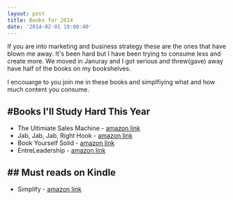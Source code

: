 ```yaml
---
layout: post
title: Books for 2014
date: '2014-02-01 19:00:40'
---
```


If you are into marketing and business strategy these are the ones that have blown me away. It's been hard but I have been trying to consume less and create more. We moved in Januray and I got serious and threw(gave) away have half of the books on my bookshelves.

I encouarge to you join me in these books and simplfiying what and how much content you consume.

## #Books I'll Study Hard This Year
* The Ultimiate Sales Machine - [amazon link](http://amzn.to/1fkxChW)
* Jab, Jab, Jab, Right Hook - [amazon link](http://amzn.to/1dhdD0Q)
* Book Yourself Solid - [amazon link](http://amzn.to/1iZ81R2)
* EntreLeadership - [amazon link](http://amzn.to/1kt5DQy)

## ## Must reads on Kindle
* Simplify - [amazon link](http://amzn.to/1abUVgl)